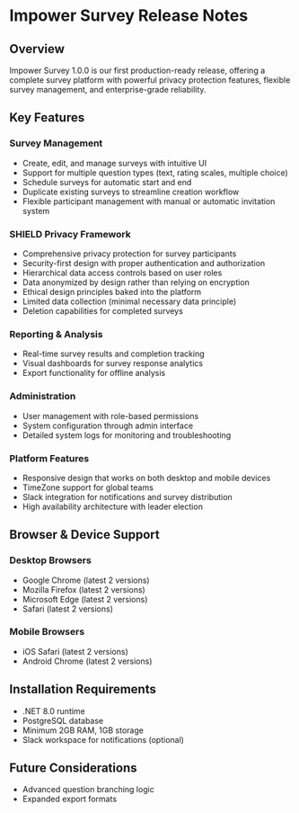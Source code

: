 # Impower Survey Release Notes

## Overview

Impower Survey 1.0.0 is our first production-ready release, offering a complete survey platform with powerful privacy protection features, flexible survey management, and enterprise-grade reliability.

## Key Features

### Survey Management
- Create, edit, and manage surveys with intuitive UI
- Support for multiple question types (text, rating scales, multiple choice)
- Schedule surveys for automatic start and end
- Duplicate existing surveys to streamline creation workflow
- Flexible participant management with manual or automatic invitation system

### SHIELD Privacy Framework
- Comprehensive privacy protection for survey participants
- Security-first design with proper authentication and authorization
- Hierarchical data access controls based on user roles
- Data anonymized by design rather than relying on encryption
- Ethical design principles baked into the platform
- Limited data collection (minimal necessary data principle)
- Deletion capabilities for completed surveys

### Reporting & Analysis
- Real-time survey results and completion tracking
- Visual dashboards for survey response analytics
- Export functionality for offline analysis

### Administration
- User management with role-based permissions
- System configuration through admin interface
- Detailed system logs for monitoring and troubleshooting

### Platform Features
- Responsive design that works on both desktop and mobile devices
- TimeZone support for global teams
- Slack integration for notifications and survey distribution
- High availability architecture with leader election

## Browser & Device Support

### Desktop Browsers
- Google Chrome (latest 2 versions)
- Mozilla Firefox (latest 2 versions)
- Microsoft Edge (latest 2 versions)
- Safari (latest 2 versions)

### Mobile Browsers
- iOS Safari (latest 2 versions)
- Android Chrome (latest 2 versions)

## Installation Requirements
- .NET 8.0 runtime
- PostgreSQL database
- Minimum 2GB RAM, 1GB storage
- Slack workspace for notifications (optional)

## Future Considerations
- Advanced question branching logic
- Expanded export formats